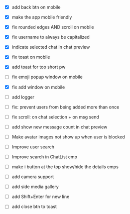 * [x] add back btn on mobile
* [x] make the app mobile friendly
* [x] fix rounded edges AND scroll on mobile
* [x] fix username to always be capitalized
* [x] indicate selected chat in chat preview

* [x] fix toast on mobile
* [x] add toast for too short pw
* [ ] fix emoji popup window on mobile
* [x] fix add window on mobile
* [ ] add logger


* [ ] fix: prevent users from being added more than once

* [ ] fix scroll: on chat selection + on msg send
* [ ] add show new message count in chat preview

* [ ] Make avatar images not show up when user is blocked
* [ ] Improve user search
* [ ] Improve search in ChatList cmp

* [ ] make i button at the top show/hide the details cmps
* [ ] add camera support
* [ ] add side media gallery
* [ ] add Shift+Enter for new line
* [ ] add close btn to toast